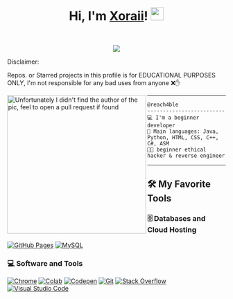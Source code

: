 <h1 align="center">
Hi, I'm <a href="https://github.com/reach4ble" rel="nofollow" target="_blank">Xoraii</a>!
  <img src="https://media.giphy.com/media/hvRJCLFzcasrR4ia7z/giphy.gif" width="30"></h1>
<br/>

<p align="center">
  <a href="https://github.com/DenverCoder1/readme-typing-svg" target="_blank"><img src="https://readme-typing-svg.herokuapp.com/?lines=Java%2C+Python%2C+HTML%2C+Css%2C+Cpp%2C+Cs%2C+ASM;Always+learning+new+things&center=true&width=480&height=45"></a>
</p>

Disclaimer:

Repos. or Starred projects in this profile is for EDUCATIONAL PURPOSES ONLY, I'm not responsible for any bad uses from anyone ❌✋

<img align="left" src="https://github.com/xoraii-dev/reach4ble/blob/main/dev.png" alt="Unfortunately I didn't find the author of the pic, feel to open a pull request if found" width="320" />
<hr>

```
@reach4ble
-------------------------
💻 I'm a beginner developer
🌟 Main languages: Java, Python, HTML, CSS, C++, C#, ASM
🧑‍💻 beginner ethical hacker & reverse engineer
```
<hr>


## 🛠️ My Favorite Tools

### 🗄️ Databases and Cloud Hosting

<p>
    <a href="https://pages.github.com" target="_blank"><img alt="GitHub Pages" src="https://img.shields.io/badge/GitHub%20Pages-%23327FC7.svg?logo=github&logoColor=white"></a>
    <a href="https://mysql.com" target="_blank"><img alt="MySQL" src="https://img.shields.io/badge/MySQL-00000F?style=for-the-badge&logo=mysql&logoColor=white"></a>
</p>

### 💻 Software and Tools

<p>
    <a href="https://www.google.com/chrome/" target="_blank"><img alt="Chrome" src="https://img.shields.io/badge/Chrome-3DDC84?logo=google-chrome&logoColor=white"></a>
    <a href="https://colab.google" target="_blank"><img alt="Colab" src="https://img.shields.io/badge/Colab-00b56a.svg?logo=google-colab&logoColor=white"></a>
    <a href="https://codepen.io" target="_blank"><img alt="Codepen" src="https://img.shields.io/badge/Codepen-000000.svg?logo=codepen&logoColor=white"></a>
    <a href="https://git-scm.com" target="_blank"><img alt="Git" src="https://img.shields.io/badge/Git%20-%23F05033.svg?logo=git&logoColor=white"></a>
    <a href="https://stackoverflow.co" target="_blank"><img alt="Stack Overflow" src="https://img.shields.io/badge/-Stack%20Overflow-FE7A16?logo=stack-overflow&logoColor=white"></a>
    <a href="https://code.visualstudio.com" target="_blank"><img alt="Visual Studio Code" src="https://img.shields.io/badge/Visual%20Studio%20Code-0078d7.svg?logo=visual-studio-code&logoColor=white"></a>
</p>
